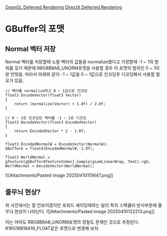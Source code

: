 [OpenGL Deferred Rendering](https://learnopengl.com/Advanced-Lighting/Deferred-Shading)
[DirectX Deferred Rendering](https://learn.microsoft.com/en-us/windows/win32/direct3d11/overviews-direct3d-11-render-multi-thread-render)

# GBuffer의 포맷
## Normal 벡터 저장
Normal 벡터를 저장할때 노말 벡터의 값들을 normalize했다고 가정할때 
-1 ~ 1의 범위를 갖기 때문에 R8G8B8A8_UNORM포맷을 사용할 경우 이 포맷의 범위인 0 ~ 1이랑 안맞음.
따라서 아래와 같이 -1 ~ 1값을 0 ~ 1값으로 인코딩후 디코딩해서 사용할 필요가 있음.
```
// 벡터를 normalize하고 0 ~ 1값으로 인코딩
float3 EncodeVector(float3 Vector)
{
    return (normalize(Vector) + 1.0f) / 2.0f;
}

// 0 ~ 1로 인코딩된 벡터를 -1 ~ 1로 디코딩
float3 DecodeVector(float3 EncodedVector)
{
    return EncodedVector * 2 - 1.0f;
}
```

```
float3 EncodedNormalW = EncodeVector(NormalW);
GBufferA = float4(EncodedNormalW, 1.0f);
```

```
float3 WorldNormal = gTexture[gGBufferATextureIndex].Sample(gsamLinearWrap, TexC).rgb;
WorldNormal = DecodeVector(WorldNormal);
```
![[Attachments/Pasted image 20250410115647.png]]
## 줄무늬 현상?
위 사진에서는 잘 안보이겠지만 포워드 셰이딩때와는 달리 특히 스펙큘라 반사부분에 줄무늬 현상이 나타난다.
![[Attachments/Pasted image 20250410122213.png]]

이는 아마도 R8G8B8A8_UNORM포맷의 정밀도 문제인 것으로 추정된다. R16G16B16A16_FLOAT같은 포맷으로 변경해 보자.